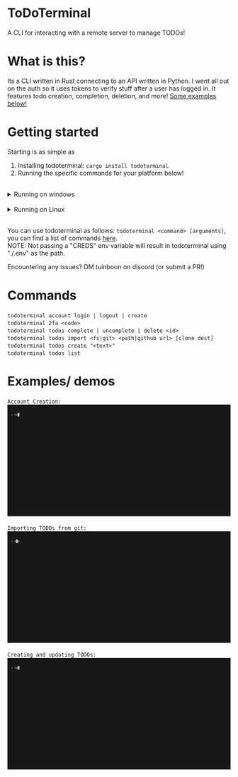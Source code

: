 # ToDoTerminal

A CLI for interacting with a remote server to manage TODOs!

# What is this?
Its a CLI written in Rust connecting to an API written in Python. I went all out on the auth so it uses tokens to verify stuff after a user has logged in. It features todo creation, completion, deletion, and more! <a href="#examples-demos">Some examples below!</a>

# Getting started
Starting is as simple as 

1. Installing todoterminal: `cargo install todoterminal`
2. Running the specific commands for your platform below!

<br>

<details>
<summary>Running on windows</summary>
<br>
Setup the env file:
<pre>
echo HOST="https://api.thijmens.nl" > "%USERPROFILE%/todoterminal.env"
</pre>
Run todoterminal:
<pre>
set "CREDS=%USERPROFILE%/todoterminal.env" && todoterminal ...
</pre>
</details>
<br>
<details>
<summary>Running on Linux</summary>
<br>
Setup the env file:
<pre>
echo HOST="https://api.thijmens.nl" > "$HOME/todoterminal.env"
</pre>
Run todoterminal:
<pre>
CREDS="$HOME/todoterminal.env" todoterminal ...
</pre>
</details>

<br>

You can use todoterminal as follows: `todoterminal <command> [arguments]`, you can find a list of commands <a href="#commands">here</a>.<br>
NOTE: Not passing a "CREDS" env variable will result in todoterminal using "./.env" as the path.

Encountering any issues? DM tuinboon on discord (or submit a PR!)

# Commands
`todoterminal account login | logout | create`<br>
`todoterminal 2fa <code>`<br>
`todoterminal todos complete | uncomplete | delete <id>`<br>
`todoterminal todos import <fs|git> <path|github url> [clone dest]`<br>
`todoterminal todos create "<text>"`<br>
`todoterminal todos list`<br>

# Examples/ demos
`Account Creation:`
<img src="https://github.com/TuinboonDev/ToDoTerminal/blob/main/account.gif?raw=true">

`Importing TODOs from git:`
<img src="https://github.com/TuinboonDev/ToDoTerminal/blob/main/import.gif?raw=true">

`Creating and updating TODOs:`
<img src="https://github.com/TuinboonDev/ToDoTerminal/blob/main/todos.gif?raw=true">